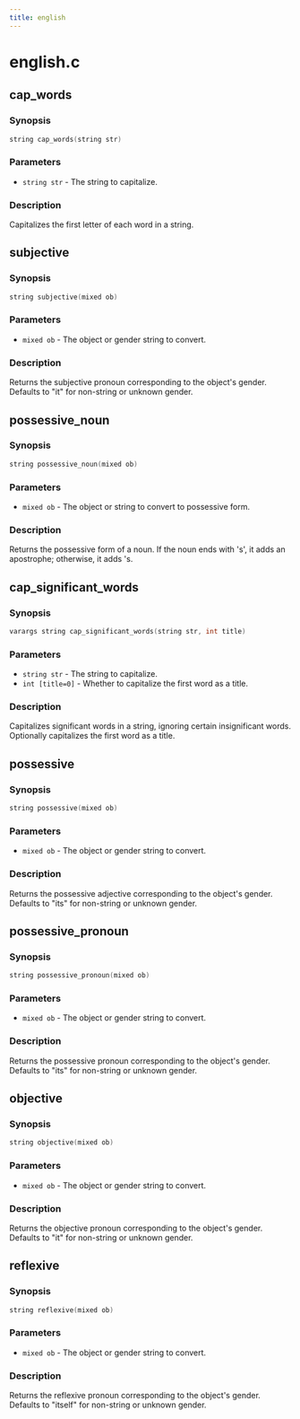 ```yaml
---
title: english
---
```

# english.c

## cap_words

### Synopsis

```c
string cap_words(string str)
```

### Parameters

* `string str` - The string to capitalize.

### Description

Capitalizes the first letter of each word in a string.

## subjective

### Synopsis

```c
string subjective(mixed ob)
```

### Parameters

* `mixed ob` - The object or gender string to convert.

### Description

Returns the subjective pronoun corresponding to the object's
gender. Defaults to "it" for non-string or unknown gender.

## possessive_noun

### Synopsis

```c
string possessive_noun(mixed ob)
```

### Parameters

* `mixed ob` - The object or string to convert to possessive form.

### Description

Returns the possessive form of a noun. If the noun ends with 's',
it adds an apostrophe; otherwise, it adds 's.

## cap_significant_words

### Synopsis

```c
varargs string cap_significant_words(string str, int title)
```

### Parameters

* `string str` - The string to capitalize.
* `int [title=0]` - Whether to capitalize the first word as a title.

### Description

Capitalizes significant words in a string, ignoring certain
insignificant words. Optionally capitalizes the first word
as a title.

## possessive

### Synopsis

```c
string possessive(mixed ob)
```

### Parameters

* `mixed ob` - The object or gender string to convert.

### Description

Returns the possessive adjective corresponding to the object's
gender. Defaults to "its" for non-string or unknown gender.

## possessive_pronoun

### Synopsis

```c
string possessive_pronoun(mixed ob)
```

### Parameters

* `mixed ob` - The object or gender string to convert.

### Description

Returns the possessive pronoun corresponding to the object's
gender. Defaults to "its" for non-string or unknown gender.

## objective

### Synopsis

```c
string objective(mixed ob)
```

### Parameters

* `mixed ob` - The object or gender string to convert.

### Description

Returns the objective pronoun corresponding to the object's
gender. Defaults to "it" for non-string or unknown gender.

## reflexive

### Synopsis

```c
string reflexive(mixed ob)
```

### Parameters

* `mixed ob` - The object or gender string to convert.

### Description

Returns the reflexive pronoun corresponding to the object's
gender. Defaults to "itself" for non-string or unknown gender.

